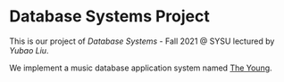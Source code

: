 # Database Systems Project

This is our project of *Database Systems* - Fall 2021 @ SYSU lectured by *Yubao Liu*.

We implement a music database application system named [The Young](http://47.96.255.22/). 
